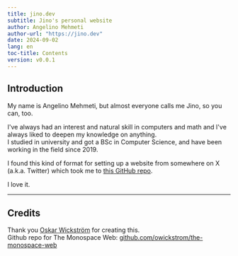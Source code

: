 ```yaml
---
title: jino.dev
subtitle: Jino's personal website
author: Angelino Mehmeti
author-url: "https://jino.dev"
date: 2024-09-02
lang: en
toc-title: Contents
version: v0.0.1
---
```


## Introduction

My name is Angelino Mehmeti, but almost everyone calls me Jino, so you can, too.

I've always had an interest and natural skill in computers and math and I've always liked to deepen my knowledge on anything.  
I studied in university and got a BSc in Computer Science, and have been working in the field since 2019.

I found this kind of format for setting up a website from somewhere on X (a.k.a. Twitter) which took me to [this GitHub repo](https://github.com/owickstrom/the-monospace-web).

I love it.

<hr>

## Credits
Thank you [Oskar Wickström](https://x.com/owickstrom) for creating this.  
Github repo for The Monospace Web: [github.com/owickstrom/the-monospace-web](https://github.com/owickstrom/the-monospace-web)

<!-- Comments

Horizontal line break:
<hr>

Hide stuff with <details> element:
<details>
<summary>A short summary of the contents</summary>
<p>Hidden gems.</p>
</details>

Bulleted list:
* Banana
* Paper boat
* Cucumber

Ordered list:
1. Goals
1. Motivations
    1. Intrinsic
    1. Extrinsic
1. Second-order effects

Visualizing trees - regular unordered list with a `tree` class and a title on top "/dev/nvme0n1p2":
<ul class="tree"><li><p style="margin: 0;"><strong>/dev/nvme0n1p2</strong></p>
* usr                               
    * local                                                   
    * bin                           
    * games                         
        * solitaire
        * snake
        * tic-tac-toe
    * media                         
* media                             
* run                               
* tmp                               
</li></ul>

Table responsive to the monospace grid (only up to one column allowed to grow, the one with "width-auto", if all "width-min" they all same size and expand to fill width).
<table>
<thead>
  <tr>
    <th class="width-min">Name</th>
    <th class="width-auto">Dimensions</th>
    <th class="width-min">Position</th>
  </tr>
</thead>
<tbody>
  <tr>
    <td>name 1</td>
    <td>dimensions 1</td>
    <td>position 1</td>
  </tr>
  <tr>
    <td>name 2</td>
    <td>dimensions 2</td>
    <td>position 2</td>
  </tr>
</tbody>
</table>

Buttons:
<nav>
    <button>Prev</button>
    <button>Next</button>
</nav>

Inputs:
<form class="grid">
<label>First name <input type="text" placeholder="Placeholder..." /></label>
<label>Last name <input type="text" placeholder="Text goes here..." /></label>
<label>Age <input type="text" placeholder="Type age here..." value="30" /></label>
</form>

Horizontal Grid:
Add the `grid` class to a container to divide up the horizontal space evenly for the cells.
Note that it maintains the monospace, so the total width might not be 100%.
Here are six grids with increasing cell count:
<div class="grid"><input readonly value="1" /></div>
<div class="grid"><input readonly value="1" /><input readonly value="2" /></div>
<div class="grid"><input readonly value="1" /><input readonly value="2" /><input readonly value="3" /></div>
<div class="grid"><input readonly value="1" /><input readonly value="2" /><input readonly value="3" /><input readonly value="4" /></div>
<div class="grid"><input readonly value="1" /><input readonly value="2" /><input readonly value="3" /><input readonly value="4" /><input readonly value="5" /></div>
<div class="grid"><input readonly value="1" /><input readonly value="2" /><input readonly value="3" /><input readonly value="4" /><input readonly value="5" /><input readonly value="6" /></div>
If we want one cell to fill the remainder, we set `flex-grow: 1;` for that particular cell.
<div class="grid"><input readonly value="1" /><input readonly value="2" /><input readonly value="3!" style="flex-grow: 1;" /><input readonly value="4" /><input readonly value="5" /><input readonly value="6" /></div>

ASCII Drawings:
We can draw in `<pre>` tags using https://en.wikipedia.org/wiki/Box-drawing_characters
```
╭─────────────────╮
│ MONOSPACE ROCKS │
╰─────────────────╯
```
To have it stand out a bit more, we can wrap it in a `<figure>` tag, and why not also add a `<figcaption>`.
<figure>
<pre>
┌───────┐ ┌───────┐ ┌───────┐
│Actor 1│ │Actor 2│ │Actor 3│
└───┬───┘ └───┬───┘ └───┬───┘
    │         │         │    
    │         │  msg 1  │    
    │         │────────►│    
    │         │         │    
    │  msg 2  │         │    
    │────────►│         │    
┌───┴───┐ ┌───┴───┐ ┌───┴───┐
│Actor 1│ │Actor 2│ │Actor 3│
└───────┘ └───────┘ └───────┘</pre>
<figcaption>Example: Message passing.</figcaption>
</figure>
Let's go wild and draw a chart!
<figure><pre>
                      Things I Have
                                              
    │                                     ████ Usable
15  │
    │                                     ░░░░ Broken
    │
12  │             ░            
    │             ░            
    │   ░         ░              
 9  │   ░         ░              
    │   ░         ░              
    │   ░         ░                    ░
 6  │   █         ░         ░          ░
    │   █         ░         ░          ░
    │   █         ░         █          ░
 3  │   █         █         █          ░
    │   █         █         █          ░
    │   █         █         █          ░
 0  └───▀─────────▀─────────▀──────────▀─────────────
      Socks     Jeans     Shirts   USB Drives
</pre></figure>

Media:
Media objects are supported, like images and video
They extend to the width of the page, and add appropriate padding in the bottom to maintain the monospace grid.
![A room in an old French castle (2024)](castle.jpg)
![[The Center of the Web (1914), Wikimedia](https://en.wikisource.org/wiki/Page:The_Center_of_the_Web_(1914).webm/11)](https://upload.wikimedia.org/wikipedia/commons/e/e0/The_Center_of_the_Web_%281914%29.webm)
-->
